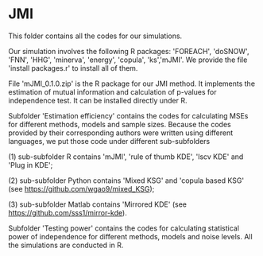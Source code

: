 # JMI

This folder contains all the codes for our simulations.

Our simulation involves the following R packages: 'FOREACH', 'doSNOW', 'FNN', 'HHG', 'minerva', 'energy', 'copula', 'ks','mJMI'.  We provide the file 'install packages.r' to install all of them.

File 'mJMI_0.1.0.zip' is the R package for our JMI method. It implements the estimation of mutual information and calculation of p-values for independence test. It can be installed directly under R.

Subfolder 'Estimation efficiency' contains the codes for calculating MSEs for different methods, models and sample sizes.  Because the codes provided by their corresponding authors were written using different languages, we put those code under different sub-subfolders  

 (1) sub-subfolder R contains 'mJMI', 'rule of thumb KDE', 'lscv KDE' and 'Plug in KDE';
 
 (2) sub-subfolder Python contains 'Mixed KSG' and 'copula based KSG' (see https://github.com/wgao9/mixed_KSG);
 
 (3) sub-subfolder Matlab contains 'Mirrored KDE' (see https://github.com/sss1/mirror-kde).

Subfolder 'Testing power' contains the codes for calculating statistical power of independence for different methods, models and noise levels. All the simulations are conducted in R. 

